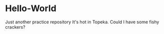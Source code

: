 # Hello-World
Just another practice repository
It's hot in Topeka. 
Could I have some fishy crackers?
